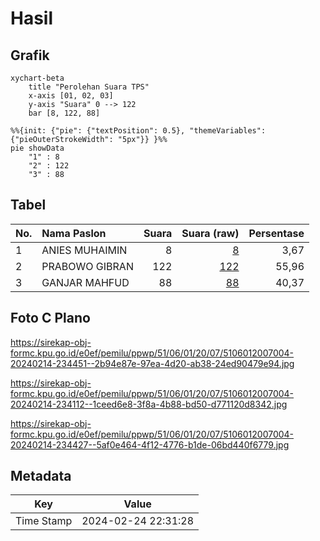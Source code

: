 # Hasil

## Grafik

```mermaid
xychart-beta
    title "Perolehan Suara TPS"
    x-axis [01, 02, 03]
    y-axis "Suara" 0 --> 122
    bar [8, 122, 88]
```

```mermaid
%%{init: {"pie": {"textPosition": 0.5}, "themeVariables": {"pieOuterStrokeWidth": "5px"}} }%%
pie showData
    "1" : 8
    "2" : 122
    "3" : 88
```

## Tabel

| No. | Nama Paslon    | Suara | Suara (raw) | Persentase |
|:--- |:-------------- | -----:| -----------:| ----------:|
| 1   | ANIES MUHAIMIN | 8     | [8][p-1]    | 3,67       |
| 2   | PRABOWO GIBRAN | 122   | [122][p-2]  | 55,96      |
| 3   | GANJAR MAHFUD  | 88    | [88][p-3]   | 40,37      |


[p-1]: https://github.com/gigit-pemilu/pemilu-2024-51-bali/blob/main/pilpres/hitung-suara/sub/51-bali/sub/06-bangli/sub/01-susut/sub/2007-tiga/sub/004-tps/sub/paslon-1.txt
[p-2]: https://github.com/gigit-pemilu/pemilu-2024-51-bali/blob/main/pilpres/hitung-suara/sub/51-bali/sub/06-bangli/sub/01-susut/sub/2007-tiga/sub/004-tps/sub/paslon-2.txt
[p-3]: https://github.com/gigit-pemilu/pemilu-2024-51-bali/blob/main/pilpres/hitung-suara/sub/51-bali/sub/06-bangli/sub/01-susut/sub/2007-tiga/sub/004-tps/sub/paslon-3.txt

## Foto C Plano

https://sirekap-obj-formc.kpu.go.id/e0ef/pemilu/ppwp/51/06/01/20/07/5106012007004-20240214-234451--2b94e87e-97ea-4d20-ab38-24ed90479e94.jpg

https://sirekap-obj-formc.kpu.go.id/e0ef/pemilu/ppwp/51/06/01/20/07/5106012007004-20240214-234112--1ceed6e8-3f8a-4b88-bd50-d771120d8342.jpg

https://sirekap-obj-formc.kpu.go.id/e0ef/pemilu/ppwp/51/06/01/20/07/5106012007004-20240214-234427--5af0e464-4f12-4776-b1de-06bd440f6779.jpg


## Metadata

| Key        | Value               |
| ---------- | ------------------- |
| Time Stamp | 2024-02-24 22:31:28 |



